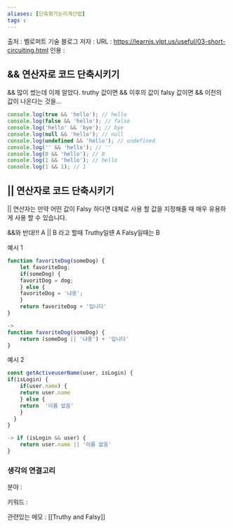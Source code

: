 ```yaml
---
aliases: [단축평가논리계산법]
tags : 
---
```


출처 : 벨로퍼트 기술 블로그 
저자 :
URL : https://learnjs.vlpt.us/useful/03-short-circuiting.html
인용 : 


## && 연산자로 코드 단축시키기
&& 많이 썼는데 이제 알았다. truthy 값이면 && 이후의 값이 falsy 값이면 && 이전의 값이 나온다는 것을...

``` jsx
console.log(true && 'hello'); // hello
console.log(false && 'hello'); // false
console.log('hello' && 'bye'); // bye
console.log(null && 'hello'); // null
console.log(undefined && 'hello'); // undefined
console.log('' && 'hello'); // ''
console.log(0 && 'hello'); // 0
console.log(1 && 'hello'); // hello
console.log(1 && 1); // 1
```


## || 연산자로 코드 단축시키기
|| 연산자는 만약 어떤 값이 Falsy 하다면 대체로 사용 할 값을 지정해줄 때 매우 유용하게 사용 할 수 있습니다.

&&와 반대!!!
A || B 라고 할때 Truthy일떈 A Falsy일때는 B


예시 1 
```js
function favoriteDog(someDog) {
	let favoriteDog;
	if(someDog) {
	favoritDog = dog;
	} else {
	favoriteDog = '냐옹';
	}
	return favoriteDog + '입니다'
}

-> 
function favoriteDog(someDog) {
	return (someDog || '냐옹') + '입니다'
}
```

예시 2
```js
const getActiveuserName(user, isLogin) {
if(isLogin) {
	if(user.name) {
	return user.name
	} else {
	return  '이름 없음'
	}
  }
}

-> if (isLogin && user) {
	return user.name || '이름 없음'
}
```

### 생각의 연결고리
분야 :

키워드 :

관련있는 메모 : [[Truthy and Falsy]]
